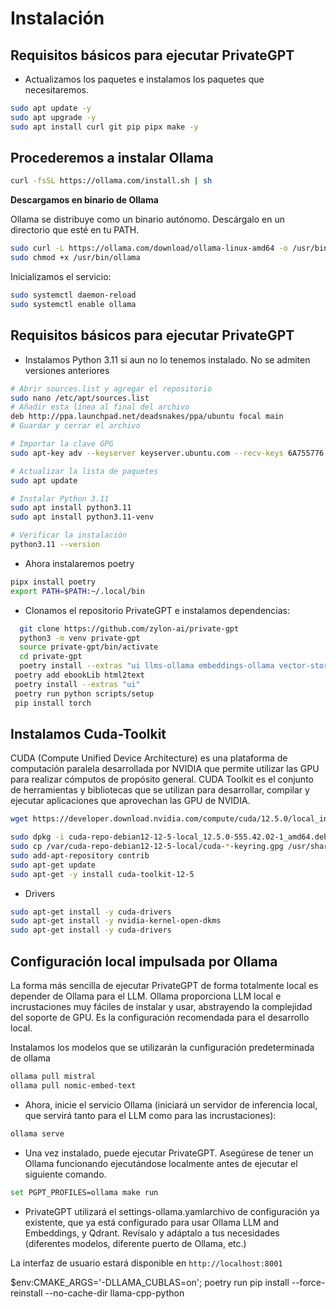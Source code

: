 # Instalación

## Requisitos básicos para ejecutar PrivateGPT

- Actualizamos los paquetes e instalamos los paquetes que necesitaremos.

```sh 
sudo apt update -y 
sudo apt upgrade -y
sudo apt install curl git pip pipx make -y
```

## Procederemos a instalar Ollama

```sh
curl -fsSL https://ollama.com/install.sh | sh
```
 **Descargamos en binario de Ollama**
 
 Ollama se distribuye como un binario autónomo. Descárgalo en un directorio que esté en tu PATH.

 ```sh
sudo curl -L https://ollama.com/download/ollama-linux-amd64 -o /usr/bin/ollama
sudo chmod +x /usr/bin/ollama
 ```

Inicializamos el servicio:

```sh
sudo systemctl daemon-reload
sudo systemctl enable ollama
```

## Requisitos básicos para ejecutar PrivateGPT

- Instalamos Python 3.11 si aun no lo tenemos instalado. No se admiten versiones anteriores

```sh
# Abrir sources.list y agregar el repositorio
sudo nano /etc/apt/sources.list
# Añadir esta línea al final del archivo
deb http://ppa.launchpad.net/deadsnakes/ppa/ubuntu focal main
# Guardar y cerrar el archivo 

# Importar la clave GPG
sudo apt-key adv --keyserver keyserver.ubuntu.com --recv-keys 6A755776

# Actualizar la lista de paquetes
sudo apt update

# Instalar Python 3.11
sudo apt install python3.11
sudo apt install python3.11-venv

# Verificar la instalación
python3.11 --version
```
- Ahora instalaremos poetry 

```sh
pipx install poetry
export PATH=$PATH:~/.local/bin
```
- Clonamos el repositorio PrivateGPT e instalamos dependencias:

```sh
  git clone https://github.com/zylon-ai/private-gpt
  python3 -m venv private-gpt
  source private-gpt/bin/activate
  cd private-gpt
  poetry install --extras "ui llms-ollama embeddings-ollama vector-stores-qdrant"
 poetry add ebookLib html2text
 poetry install --extras "ui"
 poetry run python scripts/setup
 pip install torch
```
## Instalamos Cuda-Toolkit

CUDA (Compute Unified Device Architecture) es una plataforma de computación paralela desarrollada por NVIDIA que permite utilizar las GPU para realizar cómputos de propósito general. CUDA Toolkit es el conjunto de herramientas y bibliotecas que se utilizan para desarrollar, compilar y ejecutar aplicaciones que aprovechan las GPU de NVIDIA.

```sh
wget https://developer.download.nvidia.com/compute/cuda/12.5.0/local_installers/cuda-repo-debian12-12-5-local_12.5.0-555.42.02-1_amd64.deb

sudo dpkg -i cuda-repo-debian12-12-5-local_12.5.0-555.42.02-1_amd64.deb
sudo cp /var/cuda-repo-debian12-12-5-local/cuda-*-keyring.gpg /usr/share/keyrings/
sudo add-apt-repository contrib
sudo apt-get update
sudo apt-get -y install cuda-toolkit-12-5
```

- Drivers

```sh
sudo apt-get install -y cuda-drivers
sudo apt-get install -y nvidia-kernel-open-dkms
sudo apt-get install -y cuda-drivers
```

## Configuración local impulsada por Ollama

La forma más sencilla de ejecutar PrivateGPT de forma totalmente local es depender de Ollama para el LLM. Ollama proporciona LLM local e incrustaciones muy fáciles de instalar y usar, abstrayendo la complejidad del soporte de GPU. Es la configuración recomendada para el desarrollo local.

Instalamos los modelos que se utilizarán la cunfiguración predeterminada de ollama

```sh
ollama pull mistral
ollama pull nomic-embed-text
```
- Ahora, inicie el servicio Ollama (iniciará un servidor de inferencia local, que servirá tanto para el LLM como para las incrustaciones):

```sh
ollama serve 
```
- Una vez instalado, puede ejecutar PrivateGPT. Asegúrese de tener un Ollama funcionando ejecutándose localmente antes de ejecutar el siguiente comando.

```sh
set PGPT_PROFILES=ollama make run
```

- PrivateGPT utilizará el settings-ollama.yamlarchivo de configuración ya existente, que ya está configurado para usar Ollama LLM and Embeddings, y Qdrant. Revísalo y adáptalo a tus necesidades (diferentes modelos, diferente puerto de Ollama, etc.)

La interfaz de usuario estará disponible en `http://localhost:8001`


$env:CMAKE_ARGS='-DLLAMA_CUBLAS=on'; poetry run pip install --force-reinstall --no-cache-dir llama-cpp-python
